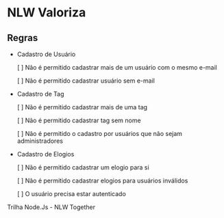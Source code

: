 # NLW Valoriza

## Regras 

- Cadastro de Usuário

   [ ] Não é permitido cadastrar mais de um usuário com o mesmo e-mail
   
   [ ] Não é permitido cadastrar usuário sem e-mail

- Cadastro de Tag

   [ ] Não é permitido cadastrar mais de uma tag
   
   [ ] Não é permitido cadastrar tag sem nome

   [ ] Não é permitido o cadastro por usuários que não sejam administradores
   
- Cadastro de Elogios

   [ ] Não é permitido cadastrar um elogio para si

   [ ] Não é permitido cadastrar elogios para usuários inválidos

   [ ] O usuário precisa estar autenticado

Trilha Node.Js - NLW Together


